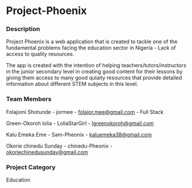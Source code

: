 # Project-Phoenix

### Description
Project Phoenix is a web application that is created to tackle one of the fundamental problems facing the education sector in Nigeria - Lack of access to quality resources.

The app is created with the intention of helping teachers/tutors/instructors in the junior secondary level in creating good content for their lessons by giving them access to many good qulaity resources that provide detailed information about different STEM subjects in this level.

### Team Members

Folajomi Shotunde - jormee  - folajor.mee@gmail.com - Full Stack

Green-Okoroh lolia - LoliaStarGirl - lgreenokoroh@gmail.com

Kalu Emeka Eme - Sam-Pheonix - kaluemeka38@gmail.com

Okorie chinedu Sunday - chinedu-Pheonix - okoriechinedusunday@gmail.com

### Project Category

Education
